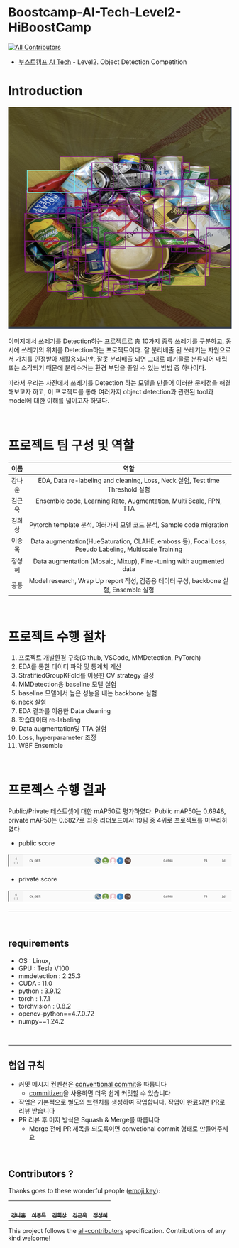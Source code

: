 # Boostcamp-AI-Tech-Level2-HiBoostCamp
<!-- ALL-CONTRIBUTORS-BADGE:START - Do not remove or modify this section -->
[![All Contributors](https://img.shields.io/badge/all_contributors-5-orange.svg?style=flat-square)](#contributors-)
<!-- ALL-CONTRIBUTORS-BADGE:END -->

- [부스트캠프 AI Tech](https://boostcamp.connect.or.kr/program_ai.html) - Level2. Object Detection Competition  

# Introduction
<img src="./image/47_metal.PNG" width="600" height="500"/>

이미지에서 쓰레기를 Detection하는 프로젝트로 총 10가지 종류 쓰레기를 구분하고, 동시에 쓰레기의 위치를 Detection하는 프로젝트이다. 잘 분리배출 된 쓰레기는 자원으로서 가치를 인정받아 재활용되지만, 잘못 분리배출 되면 그대로 폐기물로 분류되어 매립 또는 소각되기 때문에 분리수거는 환경 부담을 줄일 수 있는 방법 중 하나이다.

따라서 우리는 사진에서 쓰레기를 Detection 하는 모델을 만들어 이러한 문제점을 해결해보고자 하고, 이 프로젝트를 통해 여러가지 object detection과 관련된 tool과 model에 대한 이해를 넓이고자 하였다.


<br />

# 프로젝트 팀 구성 및 역할

|이름|역할|
|:---:|:---:|
|강나훈|EDA, Data re-labeling and cleaning, Loss, Neck 실험, Test time Threshold 실험
|김근욱|Ensemble code, Learning Rate, Augmentation, Multi Scale, FPN, TTA|
|김희상|Pytorch template 분석, 여러가지 모델 코드 분석, Sample code migration|
|이종목|Data augmentation(HueSaturation, CLAHE, emboss 등), Focal Loss, Pseudo Labeling, Multiscale Training|
|정성혜|Data augmentation (Mosaic, Mixup), Fine-tuning with augmented data|
|공통|Model research, Wrap Up report 작성, 검증용 데이터 구성, backbone 실험, Ensemble 실험|


<br />

# 프로젝트 수행 절차
1. 프로젝트 개발환경 구축(Github, VSCode, MMDetection, PyTorch)
2. EDA를 통한 데이터 파악 및 통계치 계산 
3. StratifiedGroupKFold를 이용한 CV strategy 결정
4. MMDetection용 baseline 모델 실험
5. baseline 모델에서 높은 성능을 내는 backbone 실험
6. neck 실험
7. EDA 결과를 이용한 Data cleaning 
8. 학습데이터 re-labeling
9. Data augmentation및 TTA 실험
10. Loss, hyperparameter 조정
11. WBF Ensemble

<br />

# 프로젝스 수행 결과

Public/Private 테스트셋에 대한 mAP50로 평가하였다. Public mAP50는 0.6948, private mAP50는 0.6827로 최종 리더보드에서 19팀 중 4위로 프로젝트를 마무리하였다

- public score

<img src="./image/public.PNG"/>

- private score
  
<img src="./image/public.PNG"/>

<br />

---

<br />

## requirements
- OS : Linux,
- GPU : Tesla V100
- mmdetection : 2.25.3
- CUDA : 11.0
- python : 3.9.12
- torch : 1.7.1
- torchvision : 0.8.2
- opencv-python==4.7.0.72
- numpy==1.24.2

<br />

----
## 협업 규칙

- 커밋 메시지 컨벤션은 [conventional commit](https://www.conventionalcommits.org/en/v1.0.0/)을 따릅니다 
  - [commitizen](https://github.com/commitizen-tools/commitizen)을 사용하면 더욱 쉽게 커밋할 수 있습니다
- 작업은 기본적으로 별도의 브랜치를 생성하여 작업합니다. 작업이 완료되면 PR로 리뷰 받습니다
- PR 리뷰 후 머지 방식은 Squash & Merge를 따릅니다
  - Merge 전에 PR 제목을 되도록이면 convetional commit 형태로 만들어주세요



<br />

## Contributors ?

Thanks goes to these wonderful people ([emoji key](https://allcontributors.org/docs/en/emoji-key)):

<!-- ALL-CONTRIBUTORS-LIST:START - Do not remove or modify this section -->
<!-- prettier-ignore-start -->
<!-- markdownlint-disable -->
<table>
  <tr>
    <td align="center"><a href="https://github.com/ejrtks1020"><img src="https://github.com/ejrtks1020.png" width="100px;" alt=""/><br /><sub><b>강나훈</b></sub></a><br /><a href="https://github.com/ejrtks1020" title="Code"></td>
    <td align="center"><a href="https://github.com/lijm1358"><img src="https://github.com/lijm1358.png" width="100px;" alt=""/><br /><sub><b>이종목</b></sub></a><br /><a href="https://github.com/lijm1358" title="Code"></td>
    <td align="center"><a href="https://github.com/fneaplle"><img src="https://github.com/fneaplle.png" width="100px;" alt=""/><br /><sub><b>김희상</b></sub></a><br /><a href="https://github.com/fneaplle" title="Code"></td>
    <td align="center"><a href="https://github.com/KimGeunUk"><img src="https://github.com/KimGeunUk.png" width="100px;" alt=""/><br /><sub><b>김근욱</b></sub></a><br /><a href="https://github.com/KimGeunUk" title="Code"></td>
    <td align="center"><a href="https://github.com/jshye"><img src="https://github.com/jshye.png" width="100px;" alt=""/><br /><sub><b>정성혜</b></sub></a><br /><a href="https://github.com/jshye" title="Code"></td>    
  </tr>
</table>

<!-- markdownlint-restore -->
<!-- prettier-ignore-end -->

<!-- ALL-CONTRIBUTORS-LIST:END -->

This project follows the [all-contributors](https://github.com/all-contributors/all-contributors) specification. Contributions of any kind welcome!
